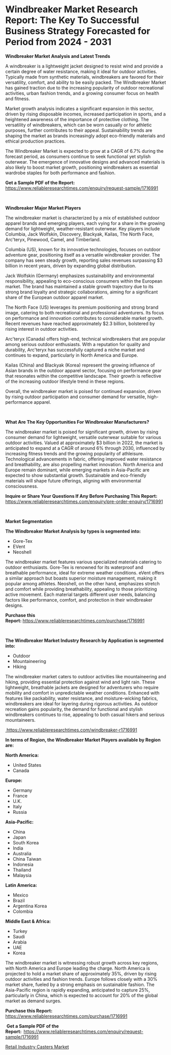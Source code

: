 <p><h1>Windbreaker Market Research Report: The Key To Successful Business Strategy Forecasted for Period from 2024 - 2031</h1></p><p><strong>Windbreaker Market Analysis and Latest Trends</strong></p>
<p><p>A windbreaker is a lightweight jacket designed to resist wind and provide a certain degree of water resistance, making it ideal for outdoor activities. Typically made from synthetic materials, windbreakers are favored for their versatility, comfort, and ability to be easily packed. The Windbreaker Market has gained traction due to the increasing popularity of outdoor recreational activities, urban fashion trends, and a growing consumer focus on health and fitness.</p><p>Market growth analysis indicates a significant expansion in this sector, driven by rising disposable incomes, increased participation in sports, and a heightened awareness of the importance of protective clothing. The versatility of windbreakers, which can be worn casually or for athletic purposes, further contributes to their appeal. Sustainability trends are shaping the market as brands increasingly adopt eco-friendly materials and ethical production practices.</p><p>The Windbreaker Market is expected to grow at a CAGR of 6.7% during the forecast period, as consumers continue to seek functional yet stylish outerwear. The emergence of innovative designs and advanced materials is also likely to boost market growth, positioning windbreakers as essential wardrobe staples for both performance and fashion.</p></p>
<p><strong>Get a Sample PDF of the Report:&nbsp;</strong> <a href="https://www.reliableresearchtimes.com/enquiry/request-sample/1716991?utm_campaign=2007&utm_medium=2&utm_source=Github&utm_content=ia&utm_term=28122024&utm_id=windbreaker">https://www.reliableresearchtimes.com/enquiry/request-sample/1716991</a></p>
<p>&nbsp;</p>
<p><strong>Windbreaker Major Market Players</strong></p>
<p><p>The windbreaker market is characterized by a mix of established outdoor apparel brands and emerging players, each vying for a share in the growing demand for lightweight, weather-resistant outerwear. Key players include Columbia, Jack Wolfskin, Discovery, Blackyak, Kailas, The North Face, Arc'teryx, Pinewood, Camel, and Timberland. </p><p>Columbia (US), known for its innovative technologies, focuses on outdoor adventure gear, positioning itself as a versatile windbreaker provider. The company has seen steady growth, reporting sales revenues surpassing $3 billion in recent years, driven by expanding global distribution.</p><p>Jack Wolfskin (Germany) emphasizes sustainability and environmental responsibility, appealing to eco-conscious consumers within the European market. The brand has maintained a stable growth trajectory due to its strong brand loyalty and strategic collaborations, aiming for a significant share of the European outdoor apparel market.</p><p>The North Face (US) leverages its premium positioning and strong brand image, catering to both recreational and professional adventurers. Its focus on performance and innovation contributes to considerable market growth. Recent revenues have reached approximately $2.3 billion, bolstered by rising interest in outdoor activities.</p><p>Arc'teryx (Canada) offers high-end, technical windbreakers that are popular among serious outdoor enthusiasts. With a reputation for quality and durability, Arc'teryx has successfully captured a niche market and continues to expand, particularly in North America and Europe.</p><p>Kailas (China) and Blackyak (Korea) represent the growing influence of Asian brands in the outdoor apparel sector, focusing on performance gear that resonates within the competitive landscape. Their growth is reflective of the increasing outdoor lifestyle trend in these regions.</p><p>Overall, the windbreaker market is poised for continued expansion, driven by rising outdoor participation and consumer demand for versatile, high-performance apparel.</p></p>
<p>&nbsp;</p>
<p><strong>What Are The Key Opportunities For Windbreaker Manufacturers?</strong></p>
<p><p>The windbreaker market is poised for significant growth, driven by rising consumer demand for lightweight, versatile outerwear suitable for various outdoor activities. Valued at approximately $3 billion in 2022, the market is anticipated to expand at a CAGR of around 6% through 2030, influenced by increasing fitness trends and the growing popularity of athleisure. Technological advancements in fabric, offering improved water resistance and breathability, are also propelling market innovation. North America and Europe remain dominant, while emerging markets in Asia-Pacific are expected to show substantial growth. Sustainable and eco-friendly materials will shape future offerings, aligning with environmental consciousness.</p></p>
<p><strong>Inquire or Share Your Questions If Any Before Purchasing This Report:</strong> <a href="https://www.reliableresearchtimes.com/enquiry/pre-order-enquiry/1716991?utm_campaign=2007&utm_medium=2&utm_source=Github&utm_content=ia&utm_term=28122024&utm_id=windbreaker">https://www.reliableresearchtimes.com/enquiry/pre-order-enquiry/1716991</a></p>
<p>&nbsp;</p>
<p><strong>Market Segmentation</strong></p>
<p><strong>The Windbreaker Market Analysis by types is segmented into:</strong></p>
<p><ul><li>Gore-Tex</li><li>EVent</li><li>Neoshell</li></ul></p>
<p><p>The windbreaker market features various specialized materials catering to outdoor enthusiasts. Gore-Tex is renowned for its waterproof and breathable performance, ideal for extreme weather conditions. eVent offers a similar approach but boasts superior moisture management, making it popular among athletes. Neoshell, on the other hand, emphasizes stretch and comfort while providing breathability, appealing to those prioritizing active movement. Each material targets different user needs, balancing factors like performance, comfort, and protection in their windbreaker designs.</p></p>
<p><strong>Purchase this Report:&nbsp;</strong><a href="https://www.reliableresearchtimes.com/purchase/1716991?utm_campaign=2007&utm_medium=2&utm_source=Github&utm_content=ia&utm_term=28122024&utm_id=windbreaker">https://www.reliableresearchtimes.com/purchase/1716991</a></p>
<p>&nbsp;</p>
<p><strong>The Windbreaker Market Industry Research by Application is segmented into:</strong></p>
<p><ul><li>Outdoor</li><li>Mountaineering</li><li>Hiking</li></ul></p>
<p><p>The windbreaker market caters to outdoor activities like mountaineering and hiking, providing essential protection against wind and light rain. These lightweight, breathable jackets are designed for adventurers who require mobility and comfort in unpredictable weather conditions. Enhanced with features like packability, water resistance, and moisture-wicking fabrics, windbreakers are ideal for layering during rigorous activities. As outdoor recreation gains popularity, the demand for functional and stylish windbreakers continues to rise, appealing to both casual hikers and serious mountaineers.</p></p>
<p><a href="https://www.reliableresearchtimes.com/windbreaker-r1716991?utm_campaign=2007&utm_medium=2&utm_source=Github&utm_content=ia&utm_term=28122024&utm_id=windbreaker">&nbsp;https://www.reliableresearchtimes.com/windbreaker-r1716991</a></p>
<p><strong>In terms of Region, the Windbreaker Market Players available by Region are:</strong></p>
<p>
    <p> <strong> North America: </strong>
        <ul>
            <li>United States</li>
            <li>Canada</li>
        </ul>
        </p> 
    <p> <strong> Europe: </strong>
        <ul>
            <li>Germany</li>
            <li>France</li>
            <li>U.K.</li>
            <li>Italy</li>
            <li>Russia</li>
        </ul>
        </p> 
    <p> <strong> Asia-Pacific: </strong>
        <ul>
            <li>China</li>
            <li>Japan</li>
            <li>South Korea</li>
            <li>India</li>
            <li>Australia</li>
            <li>China Taiwan</li>
            <li>Indonesia</li>
            <li>Thailand</li>
            <li>Malaysia</li>
        </ul>
        </p> 
    <p> <strong> Latin America: </strong>
        <ul>
            <li>Mexico</li>
            <li>Brazil</li>
            <li>Argentina Korea</li>
            <li>Colombia</li>
        </ul>
        </p> 
    <p> <strong> Middle East & Africa: </strong>
        <ul>
            <li>Turkey</li>
            <li>Saudi</li>
            <li>Arabia</li>
            <li>UAE</li>
            <li>Korea</li>
        </ul>
    </p>
    </p>
<p><p>The windbreaker market is witnessing robust growth across key regions, with North America and Europe leading the charge. North America is projected to hold a market share of approximately 35%, driven by rising outdoor activities and fashion trends. Europe follows closely with a 30% market share, fueled by a strong emphasis on sustainable fashion. The Asia-Pacific region is rapidly expanding, anticipated to capture 25%, particularly in China, which is expected to account for 20% of the global market as demand surges.</p></p>
<p><strong>Purchase this Report: </strong><a href="https://www.reliableresearchtimes.com/purchase/1716991?utm_campaign=2007&utm_medium=2&utm_source=Github&utm_content=ia&utm_term=28122024&utm_id=windbreaker">https://www.reliableresearchtimes.com/purchase/1716991</a></p>
<p>&nbsp;<strong>Get a Sample PDF of the Report:&nbsp;&nbsp;</strong><a href="https://www.reliableresearchtimes.com/enquiry/request-sample/1716991?utm_campaign=2007&utm_medium=2&utm_source=Github&utm_content=ia&utm_term=28122024&utm_id=windbreaker">https://www.reliableresearchtimes.com/enquiry/request-sample/1716991</a></p>
<p><strong></strong></p>
<p><p><a href="https://github.com/angelajermaine/Market-Research-Report-List-5/blob/main/retail-industry-casters-market.md?utm_campaign=2007&utm_medium=2&utm_source=Github&utm_content=ia&utm_term=28122024&utm_id=windbreaker">Retail Industry Casters Market</a></p></p>